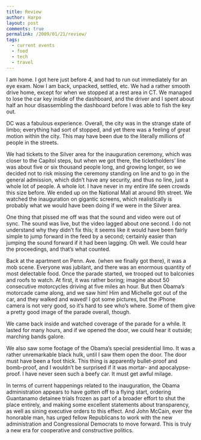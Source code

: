 ```yaml
---
title: Review
author: Harpo
layout: post
comments: true
permalink: /2009/01/21/review/
tags:
  - current events
  - food
  - tech
  - travel
---
```

I am home. I got here just before 4, and had to run out immediately for an eye exam. Now I am back, unpacked, settled, etc. We had a rather smooth drive home, except for when we stopped at a rest area in CT. We managed to lose the car key inside of the dashboard, and the driver and I spent about half an hour disassembling the dashboard before I was able to fish the key out.

DC was a fabulous experience. Overall, the city was in the strange state of limbo; everything had sort of stopped, and yet there was a feeling of great motion within the city. This may have been due to the literally millions of people in the streets.

We had tickets to the Silver area for the inauguration ceremony, which was closer to the Capitol steps, but when we got there, the ticketholders&#8217; line was about five or six thousand people long, and growing longer, so we decided not to risk missing the ceremony standing on line and to go in the general admission, which didn&#8217;t have any security, and thus no line, just a whole lot of people. A whole lot. I have never in my entire life seen crowds this size before. We ended up on the National Mall at around 9th street. We watched the inauguration on gigantic screens, which realistically is probably what we would have been doing if we were in the Silver area.

One thing that pissed me off was that the sound and video were out of sync. The sound was live, but the video lagged about one second. I do not understand why they didn&#8217;t fix this; it seems like it would have been fairly simple to jump forward in the feed by a second; certainly easier than jumping the sound forward if it had been lagging. Oh well. We could hear the proceedings, and that&#8217;s what counted.

Back at the apartment on Penn. Ave. (when we finally got there), it was a mob scene. Everyone was jubilant, and there was an enormous quantity of most delectable food. Once the parade started, we trooped out to balconies and roofs to watch. At first, it was rather boring; imagine about 50 consecutive motorcycles driving at five miles an hour. But then Obama&#8217;s motorcade came along, and we saw him! Him and Michelle got out of the car, and they walked and waved! I got some pictures, but the iPhone camera is not very good, so it&#8217;s hard to see who&#8217;s where. Some of them give a pretty good image of the parade overall, though.

We came back inside and watched coverage of the parade for a while. It lasted for many hours, and if we opened the door, we could hear it outside; marching bands galore.

We also saw some footage of the Obama&#8217;s special presidential limo. It was a rather unremarkable black hulk, until I saw them open the door. The door must have been a foot thick. This thing is apparently bullet-proof and bomb-proof, and I wouldn&#8217;t be surprised if it was mortar- and apocalypse-proof. I have never seen such a beefy car. It must get awful milage.

In terms of current happenings related to the inauguration, the Obama administration appears to have gotten off to a flying start, ordering Guantanamo detainee trials frozen as part of a broader effort to shut the place entirely, and making some excellent statements about transparency, as well as sining executive orders to this effect. And John McCain, ever the honorable man, has urged fellow Republicans to work with the new administration and Congressional Democrats to move forward. This is truly a new era for cooperative and constructive politics.